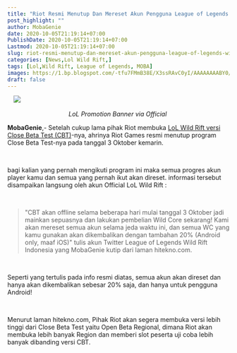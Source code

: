 ```yaml
---
title: "Riot Resmi Menutup Dan Mereset Akun Pengguna League of Legends Wild Rift Versi CBT"
post_highlight: ""
author: MobaGenie
date: 2020-10-05T21:19:14+07:00
PublishDate: 2020-10-05T21:19:14+07:00
Lastmod: 2020-10-05T21:19:14+07:00
slug: riot-resmi-menutup-dan-mereset-akun-pengguna-league-of-legends-wild-rift-versi-c
categories: [News,Lol Wild Rift,]
tags: [Lol,Wild Rift, League of Legends, MOBA]
images: https://1.bp.blogspot.com/-tfu7FMmB38E/X3ssRAvC0yI/AAAAAAAABY0/sNf8_PMYYVkiW3HZBSUX0EgGkVLkMLo6QCLcBGAsYHQ/s600/artikel-6-3.png
draft: false
---
```

<p></p><div text-align: center;"><a href="https://1.bp.blogspot.com/-tfu7FMmB38E/X3ssRAvC0yI/AAAAAAAABY0/sNf8_PMYYVkiW3HZBSUX0EgGkVLkMLo6QCLcBGAsYHQ/s600/artikel-6-3.png"   style="margin-left: 1em; margin-right: 1em;"><img    src="https://1.bp.blogspot.com/-tfu7FMmB38E/X3ssRAvC0yI/AAAAAAAABY0/sNf8_PMYYVkiW3HZBSUX0EgGkVLkMLo6QCLcBGAsYHQ/s16000/artikel-6-3.png" /></a></div><br /><div style="text-align: center;"><i>LoL Promotion Banner via Official&nbsp;</i></div><p></p><p><b>MobaGenie</b>,- Setelah cukup lama pihak Riot membuka <a href="https://mobagenie.my.id/cara-mengikuti-close-beta-test-lol-wild-rift-untuk/">LoL Wild Rift versi Close Beta Test (CBT)</a>-nya, ahrinya Riot Games resmi menutup program Close Beta Test-nya pada tanggal 3 Oktober kemarin.&nbsp;</p><p><br /></p><p>bagi kalian yang pernah mengikuti program ini maka semua progres akun player kamu dan semua yang pernah ikut akan direset. informasi tersebut disampaikan langsung oleh akun Official LoL Wild Rift :</p><p><br /></p><p></p><blockquote>"CBT akan offline selama beberapa hari mulai tanggal 3 Oktober jadi mainkan sepuasnya dan lakukan pembelian Wild Core sekarang! Kami akan mereset semua akun selama jeda waktu ini, dan semua WC yang kamu gunakan akan dikembalikan dengan tambahan 20% (Android only, maaf iOS)" tulis akun Twitter League of Legends Wild Rift Indonesia yang MobaGenie kutip dari laman hitekno.com.</blockquote><p></p><p><br /></p><p>Seperti yang tertulis pada info resmi diatas, semua akun akan direset dan hanya akan dikembalikan sebesar 20% saja, dan hanya untuk pengguna Android!</p><p><br /></p><p>Menurut laman hitekno.com, Pihak Riot akan segera membuka versi lebih tinggi dari Close Beta Test yaitu Open Beta Regional, dimana Riot akan membuka lebih banyak Region dan memberi slot peserta uji coba lebih banyak dibanding versi CBT.</p>


